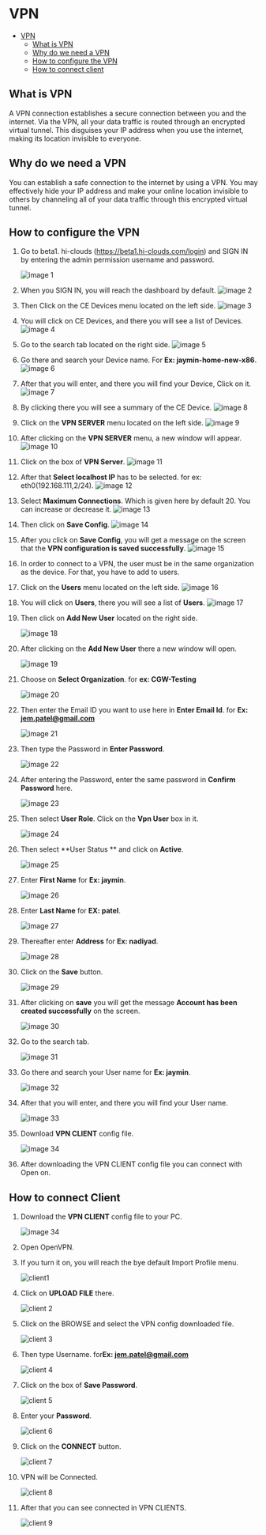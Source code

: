 # VPN
<!-- TOC -->

- [VPN](#vpn)
    - [What is VPN](#what-is-vpn)
    - [Why do we need a VPN](#why-do-we-need-a-vpn)
    - [How to configure the VPN](#how-to-configure-the-vpn)
    - [How to connect client](#how-to-connect-client)
<!-- /TOC -->

## What is VPN
A VPN connection establishes a secure connection between you and the internet. Via the VPN, all your data traffic is routed through an encrypted virtual tunnel. This disguises your IP address when you use the internet, making its location invisible to everyone.

## Why do we need a VPN
You can establish a safe connection to the internet by using a VPN. You may effectively hide your IP address and make your online location invisible to others by channeling all of your data traffic through this encrypted virtual tunnel.

## How to configure the VPN
1. Go to beta1. hi-clouds (https://beta1.hi-clouds.com/login) and SIGN IN by entering the admin permission username and password.

    ![image 1](https://github.com/Nancypatel1103/ComplianceClient/assets/153616269/c4695a68-a219-4d11-b945-bf048dbd4248)


2. When you SIGN IN, you will reach the dashboard by default.
   ![image 2](https://github.com/Nancypatel1103/ComplianceClient/assets/153616269/f1023f7f-e2e0-425c-8fb2-7f34c2d6d354)

3. Then Click on the CE Devices menu located on the left side.
   ![image 3](https://github.com/Nancypatel1103/ComplianceClient/assets/153616269/a43e2bc5-9f8a-4cc5-8bcf-8c834a295cea)

4. You will click on CE Devices, and there you will see a list of Devices.
   ![image 4](https://github.com/Nancypatel1103/ComplianceClient/assets/153616269/3d0b932e-7f68-4c14-badc-4c29204d3c50)

5. Go to the search tab located on the right side.
   ![image 5](https://github.com/Nancypatel1103/ComplianceClient/assets/153616269/3a9d22df-724d-4b1f-aa1d-4068ae048979)

6. Go there and search your Device name. For **Ex: jaymin-home-new-x86**.
   ![image 6](https://github.com/Nancypatel1103/ComplianceClient/assets/153616269/ebd4a68b-21d6-4f82-9b6d-82c564adeaed)

7. After that you will enter, and there you will find your Device, Click on it.
   ![image 7](https://github.com/Nancypatel1103/ComplianceClient/assets/153616269/287c649f-5f0a-49c8-ba25-32fbe21e340e)

8. By clicking there you will see a summary of the CE Device.
   ![image 8](https://github.com/Nancypatel1103/ComplianceClient/assets/153616269/3a554ee8-f1d5-4f76-b7b3-63b68065bfd9)

9. Click on the **VPN SERVER** menu located on the left side.
    ![image 9](https://github.com/Nancypatel1103/ComplianceClient/assets/153616269/5702af0f-0d10-4677-9b38-3b43aa235c24)

10. After clicking on the **VPN SERVER** menu, a new window will appear.
    ![image 10](https://github.com/Nancypatel1103/ComplianceClient/assets/153616269/93d6801e-5448-49ab-af05-b4cecdf45cc2)

11. Click on the box of **VPN Server**.
    ![image 11](https://github.com/Nancypatel1103/ComplianceClient/assets/153616269/163ca9b9-f624-4a47-92bf-4807550723ca)

12. After that **Select localhost IP** has to be selected. for ex: eth0(192.168.111,2/24).
    ![image 12](https://github.com/Nancypatel1103/ComplianceClient/assets/153616269/d63cd022-f21c-4e7b-96a7-5570d4102380)

13. Select **Maximum Connections**. Which is given here by default 20. You can increase or decrease it.
    ![image 13](https://github.com/Nancypatel1103/ComplianceClient/assets/153616269/6bc03ca7-3c16-49fe-8610-d943605c4942)

14. Then click on **Save Config**.
    ![image 14](https://github.com/Nancypatel1103/ComplianceClient/assets/153616269/bffb87b0-2b24-4ea8-9e38-e8017b2b4da8)

15. After you click on **Save Config**, you will get a message on the screen that the **VPN configuration is saved successfully**.
    ![image 15](https://github.com/Nancypatel1103/ComplianceClient/assets/153616269/7c3ff548-0cbf-4124-ac63-1298933e995c)

16.  In order to connect to a VPN, the user must be in the same organization as the device. For that, you have to add to users.
17.  Click on the **Users** menu located on the left side.
    ![image 16](https://github.com/Nancypatel1103/ComplianceClient/assets/153616269/262b361d-60f1-4302-afd9-0ff83f9c15a9)

18. You will click on **Users**, there you will see a list of **Users**.
    ![image 17](https://github.com/Nancypatel1103/ComplianceClient/assets/153616269/326b9f4f-4ef4-4539-b241-ec6173da4f37)

19. Then click on **Add New User** located on the right side.
  
    ![image 18](https://github.com/Nancypatel1103/ComplianceClient/assets/153616269/5bab8270-dc7a-463c-95e9-e87a8da26514)

20. After clicking on the **Add New User** there a new window will open.

     ![image 19](https://github.com/Nancypatel1103/ComplianceClient/assets/153616269/31b32b34-6ce1-4a23-8692-597eb108bb7e)

21. Choose on **Select Organization**. for **ex: CGW-Testing**    

    ![image 20](https://github.com/Nancypatel1103/ComplianceClient/assets/153616269/2d6ac118-7e49-4fb5-944d-b69964dbe956)

22. Then enter the Email ID you want to use here in **Enter Email Id**. for **Ex: jem.patel@gmail.com**

     ![image 21](https://github.com/Nancypatel1103/ComplianceClient/assets/153616269/402713ab-f50d-413f-8d8a-9aeea1f2f885)

23. Then type the Password  in **Enter Password**.

     ![image 22](https://github.com/Nancypatel1103/ComplianceClient/assets/153616269/e17d521f-e5ed-4b16-b480-757f81d99c45)

24. After entering the Password, enter the same password in **Confirm Password** here.

     ![image 23](https://github.com/Nancypatel1103/ComplianceClient/assets/153616269/39d6cf8f-3315-46ab-b345-60a0fa708fc0)

25. Then select **User Role**. Click on the **Vpn User** box in it.

    ![image 24](https://github.com/Nancypatel1103/ComplianceClient/assets/153616269/3f1c8f51-7bd0-46de-b070-c84a33d8559d)

26. Then select **User Status ** and click on **Active**.

    ![image 25](https://github.com/Nancypatel1103/ComplianceClient/assets/153616269/1f266f23-fde8-435d-8e0b-3832fbef02ad)

27. Enter **First Name** for **Ex: jaymin**.

    ![image 26](https://github.com/Nancypatel1103/ComplianceClient/assets/153616269/e933c7f3-0a03-4a6f-9b4a-09e62e5bf9a2)

28. Enter **Last Name** for **EX: patel**.

    ![image 27](https://github.com/Nancypatel1103/ComplianceClient/assets/153616269/585bf5d2-c1e7-42d4-a160-fe6039864166)

29. Thereafter enter **Address** for **Ex: nadiyad**.

    ![image 28](https://github.com/Nancypatel1103/ComplianceClient/assets/153616269/73930556-ad46-4340-867d-ee7487b86a6b)

30. Click on the **Save** button.

    ![image 29](https://github.com/Nancypatel1103/ComplianceClient/assets/153616269/e1df0721-2263-43f8-b815-f463c7c48c18)

31. After clicking on **save** you will get the message **Account has been created successfully** on the screen.

      ![image 30](https://github.com/Nancypatel1103/ComplianceClient/assets/153616269/ebf798ac-f83c-49bf-84a1-2e55c6b2168d)

32. Go to the search tab.

    ![image 31](https://github.com/Nancypatel1103/ComplianceClient/assets/153616269/c321ff86-bfc6-4d93-a87e-e5afe9a47b3a)

33. Go there and search your User name for **Ex: jaymin**.

    ![image 32](https://github.com/Nancypatel1103/ComplianceClient/assets/153616269/2cb122f8-ee70-412b-948e-61d4b38dcb93)

34. After that you will enter, and there you will find your User name.

      ![image 33](https://github.com/Nancypatel1103/ComplianceClient/assets/153616269/4b5a06b0-27ae-48b4-b92c-fcac6f065d5e)

35. Download **VPN CLIENT** config file.

    ![image 34](https://github.com/Nancypatel1103/ComplianceClient/assets/153616269/31a27181-d34d-4ccf-948f-0e0eb822aeaf)

36. After downloading the VPN CLIENT config file you can connect with Open on.

## How to connect Client
1. Download the **VPN CLIENT** config file to your PC.

   ![image 34](https://github.com/Nancypatel1103/ComplianceClient/assets/153616269/8eece187-a1ad-4bc7-bbad-3700964ed0b5)

2. Open OpenVPN.

3. If you turn it on, you will reach the bye default Import Profile menu.

    ![client1](https://github.com/Nancypatel1103/ComplianceClient/assets/153616269/bb759a80-5ebc-4a3a-bfae-68b60c105466)

4. Click on **UPLOAD FILE** there.

   ![client 2](https://github.com/Nancypatel1103/ComplianceClient/assets/153616269/56704ddf-7d1b-4b9f-b3cc-cbf54ef0c034)

5. Click on the BROWSE and select the VPN config downloaded file.

   ![client 3](https://github.com/Nancypatel1103/ComplianceClient/assets/153616269/f52c43b5-a342-49ed-bd39-443364a027de)

6. Then type Username. for**Ex: jem.patel@gmail.com**
  
      ![client 4](https://github.com/Nancypatel1103/ComplianceClient/assets/153616269/f5c27361-9ce0-4173-8f34-ddc594bb30f5)

7. Click on the box of **Save Password**.
  
      ![client 5](https://github.com/Nancypatel1103/ComplianceClient/assets/153616269/08938c80-83ed-47dc-b4cc-e96594aad4e8)

8. Enter your **Password**.

    ![client 6](https://github.com/Nancypatel1103/ComplianceClient/assets/153616269/64d92cad-c1e6-4260-b69b-bc42744c520a)

9. Click on the **CONNECT** button.

     ![client 7](https://github.com/Nancypatel1103/ComplianceClient/assets/153616269/4c532414-d523-43bc-92a9-c8f11fce6fe0)

10. VPN will be Connected.

       ![client 8](https://github.com/Nancypatel1103/ComplianceClient/assets/153616269/3a4171ab-218b-4f93-a2ae-6197ec22ce17)

11. After that you can see connected in VPN CLIENTS.
     
       ![client 9](https://github.com/Nancypatel1103/ComplianceClient/assets/153616269/5661bc25-06aa-4f39-a843-427d26dc0a5f)
